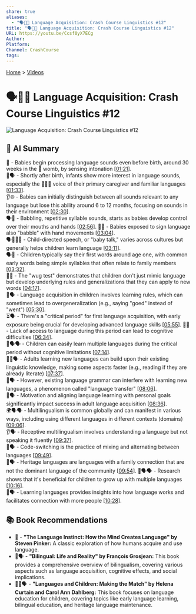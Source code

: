 ```yaml
---
share: true
aliases:
  - "🗣️💬🧠 Language Acquisition: Crash Course Linguistics #12"
title: "🗣️💬🧠 Language Acquisition: Crash Course Linguistics #12"
URL: https://youtu.be/Ccsf0yX7ECg
Author: 
Platform: 
Channel: CrashCourse
tags: 
---
```

[Home](../index.md) > [Videos](./index.md)  
# 🗣️💬🧠 Language Acquisition: Crash Course Linguistics #12  
![Language Acquisition: Crash Course Linguistics #12](https://youtu.be/Ccsf0yX7ECg)  
  
## 🤖 AI Summary  
  
👶 - Babies begin processing language sounds even before birth, around 30 weeks in the 🤰 womb, by sensing intonation \[[01:21](http://www.youtube.com/watch?v=Ccsf0yX7ECg&t=81)].  
👶🗣️ - Shortly after birth, infants show more interest in language sounds, especially the 👩‍👧‍👦 voice of their primary caregiver and familiar languages \[[01:33](http://www.youtube.com/watch?v=Ccsf0yX7ECg&t=93)].  
👂🌐 - Babies can initially distinguish between all sounds relevant to any language but lose this ability around 6 to 12 months, focusing on sounds in their environment \[[02:30](http://www.youtube.com/watch?v=Ccsf0yX7ECg&t=150)].  
🗣️👶 - Babbling, repetitive syllable sounds, starts as babies develop control over their mouths and hands \[[02:56](http://www.youtube.com/watch?v=Ccsf0yX7ECg&t=176)]. 👶👋 - Babies exposed to sign language also "babble" with hand movements \[[03:04](http://www.youtube.com/watch?v=Ccsf0yX7ECg&t=184)].  
🗣️👩‍👧‍👦 - Child-directed speech, or "baby talk," varies across cultures but generally helps children learn language \[[03:11](http://www.youtube.com/watch?v=Ccsf0yX7ECg&t=191)].  
🗣️👶 - Children typically say their first words around age one, with common early words being simple syllables that often relate to family members \[[03:32](http://www.youtube.com/watch?v=Ccsf0yX7ECg&t=212)].  
🧪👶 - The "wug test" demonstrates that children don't just mimic language but develop underlying rules and generalizations that they can apply to new words \[[04:17](http://www.youtube.com/watch?v=Ccsf0yX7ECg&t=257)].  
🧠🗣️ - Language acquisition in children involves learning rules, which can sometimes lead to overgeneralization (e.g., saying "goed" instead of "went") \[[05:30](http://www.youtube.com/watch?v=Ccsf0yX7ECg&t=330)].  
⏳🗣️ - There's a "critical period" for first language acquisition, with early exposure being crucial for developing advanced language skills \[[05:55](http://www.youtube.com/watch?v=Ccsf0yX7ECg&t=355)]. 🧠🚫 - Lack of access to language during this period can lead to cognitive difficulties \[[06:34](http://www.youtube.com/watch?v=Ccsf0yX7ECg&t=394)].  
👶🗣️🗣️ - Children can easily learn multiple languages during the critical period without cognitive limitations \[[07:14](http://www.youtube.com/watch?v=Ccsf0yX7ECg&t=434)].  
🧑‍🏫🗣️ - Adults learning new languages can build upon their existing linguistic knowledge, making some aspects faster (e.g., reading if they are already literate) \[[07:37](http://www.youtube.com/watch?v=Ccsf0yX7ECg&t=457)].  
🚧🗣️ - However, existing language grammar can interfere with learning new languages, a phenomenon called "language transfer" \[[08:06](http://www.youtube.com/watch?v=Ccsf0yX7ECg&t=486)].  
🎯🗣️ - Motivation and aligning language learning with personal goals significantly impact success in adult language acquisition \[[08:36](http://www.youtube.com/watch?v=Ccsf0yX7ECg&t=516)].  
🌍🗣️🗣️ - Multilingualism is common globally and can manifest in various ways, including using different languages in different contexts (domains) \[[09:06](http://www.youtube.com/watch?v=Ccsf0yX7ECg&t=546)].  
👂🗣️ - Receptive multilingualism involves understanding a language but not speaking it fluently \[[09:37](http://www.youtube.com/watch?v=Ccsf0yX7ECg&t=577)].  
🔄🗣️ - Code-switching is the practice of mixing and alternating between languages \[[09:49](http://www.youtube.com/watch?v=Ccsf0yX7ECg&t=589)].  
🏡🗣️ - Heritage languages are languages with a family connection that are not the dominant language of the community \[[09:54](http://www.youtube.com/watch?v=Ccsf0yX7ECg&t=594)]. 👶🗣️🗣️ - Research shows that it's beneficial for children to grow up with multiple languages \[[10:16](http://www.youtube.com/watch?v=Ccsf0yX7ECg&t=616)].  
🧠🗣️ - Learning languages provides insights into how language works and facilitates connection with more people \[[10:28](http://www.youtube.com/watch?v=Ccsf0yX7ECg&t=628)].  
  
## 📚 Book Recommendations  
  
* 📖 - **"The Language Instinct: How the Mind Creates Language" by Steven Pinker:** A classic exploration of how humans acquire and use language.  
* 📖🗣️ - **"Bilingual: Life and Reality" by François Grosjean:** This book provides a comprehensive overview of bilingualism, covering various aspects such as language acquisition, cognitive effects, and social implications.  
* 📖👧🗣️ - **"Languages and Children: Making the Match" by Helena Curtain and Carol Ann Dahlberg:** This book focuses on language education for children, covering topics like early language learning, bilingual education, and heritage language maintenance.